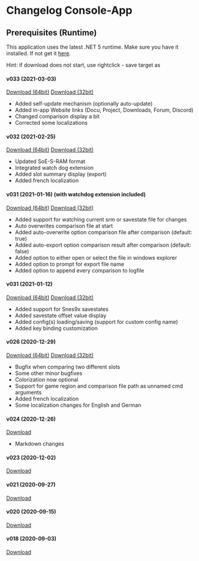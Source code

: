 ﻿# Changelog Console-App

## Prerequisites (Runtime)
This application uses the latest .NET 5 runtime. Make sure you have it installed. If not get it <a href=prerequisites>here</a>.

Hint: if download does not start, use rightclick - save target as

#### v033 (2021-03-03) 
<a href="http://xeth.de/Releases/SramComparer/033/Comparer-SoE-033-x64.zip">Download (64bit)</a>
<a href="http://xeth.de/Releases/SramComparer/033/Comparer-SoE-033-x86.zip">Download (32bit)</a>
* Added self-update mechanism (optionally auto-update)
* Added in-app Website links (Docu, Project, Downloads, Forum, Discord)
* Changed comparison display a bit
* Corrected some localizations

#### v032 (2021-02-25) 
<a href="http://xeth.de/Releases/SramComparer/032/Comparer-SoE-032-x64.zip">Download (64bit)</a>
<a href="http://xeth.de/Releases/SramComparer/032/Comparer-SoE-032-x86.zip">Download (32bit)</a>
* Updated SoE-S-RAM format
* Integrated watch dog extension
* Added slot summary display (export)
* Added french localization

#### v031 (2021-01-16) (with watchdog extension included) 
<a href="http://xeth.de/Releases/SramComparer/031/Comparer-SoE-Watchdog-x64-031.zip">Download (64bit)</a>
<a href="http://xeth.de/Releases/SramComparer/031/Comparer-SoE-Watchdog-x86-031.zip">Download (32bit)</a>
* Added support for watching current srm or savestate file for changes
* Auto overwrites comparison file at start
* Added auto-overwrite option comparison file after comparison (default: true)
* Added auto-export option comparison result after comparison (default: false)
* Added option to either open or select the file in windows explorer
* Added option to prompt for export file name
* Added option to append every comparison to logfile

#### v031 (2021-01-12)
<a href="http://xeth.de/Releases/SramComparer/031/Comparer-SoE-x64-031.zip">Download (64bit)</a>
<a href="http://xeth.de/Releases/SramComparer/031/Comparer-SoE-x86-031.zip">Download (32bit)</a>
* Added support for Snes9x savestates
* Added savestate offset value display
* Added config(s) loading/saving (support for custom config name)
* Added key binding customization

#### v026 (2020-12-29)
<a href="http://xeth.de/Releases/SramComparer/026/Comparer-SoE-x64-026.zip">Download (64bit)</a>
<a href="http://xeth.de/Releases/SramComparer/026/Comparer-SoE-x86-026.zip">Download (32bit)</a>
* Bugfix when comparing two different slots
* Some other minor bugfixes
* Colorization now optional
* Support for game region and comparison file path as unnamed cmd arguments
* Added french localization
* Some localization changes for English and German

#### v024 (2020-12-26)
<a href="http://xeth.de/Releases/SramComparer/024/Comparer-SoE-024.zip">Download</a>
* Markdown changes

#### v023 (2020-12-02)
<a href="http://xeth.de/Releases/SramComparer/023/Comparer-SoE-023.zip">Download</a>

#### v021 (2020-09-27)
<a href="http://xeth.de/Releases/SramComparer/021/Comparer-SoE-021.zip">Download</a>

#### v020 (2020-09-15)
<a href="http://xeth.de/Releases/SramComparer/020/Comparer-SoE-020.zip">Download</a>

#### v018 (2020-09-03)
<a href="http://xeth.de/Releases/SramComparer/018/Comparer-SoE-018.zip">Download</a>
